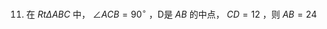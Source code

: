 11. 在 $R t \Delta A B C$ 中， $\angle A C B = 9 0 ^ { \circ }$ ，D是 $A B$ 的中点， $C D = 1 2$ ，则 $A B = 2 4$
